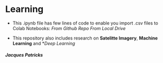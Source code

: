 # Learning

- This .ipynb file has few lines of code to enable you import .csv files to Colab Notebooks: 
*From Github Repo*
*From Local Drive*

- This repository also includes research on **Satelitte Imagery**, **Machine Learning** and **Deep Learning*


##### Jacques Patricks
